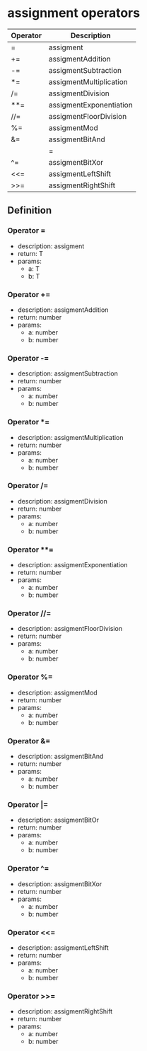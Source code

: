 # assignment operators

|Operator    |Description                                   |
|------------|----------------------------------------------|
|=|assigment|
|+=|assigmentAddition|
|-=|assigmentSubtraction|
|*=|assigmentMultiplication|
|/=|assigmentDivision|
|**=|assigmentExponentiation|
|//=|assigmentFloorDivision|
|%=|assigmentMod|
|&=|assigmentBitAnd|
||=|assigmentBitOr|
|^=|assigmentBitXor|
|<<=|assigmentLeftShift|
|>>=|assigmentRightShift|

## Definition

### Operator =

- description: assigment
- return: T
- params:
	- a: T
	- b: T

### Operator +=

- description: assigmentAddition
- return: number
- params:
	- a: number
	- b: number

### Operator -=

- description: assigmentSubtraction
- return: number
- params:
	- a: number
	- b: number

### Operator *=

- description: assigmentMultiplication
- return: number
- params:
	- a: number
	- b: number

### Operator /=

- description: assigmentDivision
- return: number
- params:
	- a: number
	- b: number

### Operator **=

- description: assigmentExponentiation
- return: number
- params:
	- a: number
	- b: number

### Operator //=

- description: assigmentFloorDivision
- return: number
- params:
	- a: number
	- b: number

### Operator %=

- description: assigmentMod
- return: number
- params:
	- a: number
	- b: number

### Operator &=

- description: assigmentBitAnd
- return: number
- params:
	- a: number
	- b: number

### Operator |=

- description: assigmentBitOr
- return: number
- params:
	- a: number
	- b: number

### Operator ^=

- description: assigmentBitXor
- return: number
- params:
	- a: number
	- b: number

### Operator <<=

- description: assigmentLeftShift
- return: number
- params:
	- a: number
	- b: number

### Operator >>=

- description: assigmentRightShift
- return: number
- params:
	- a: number
	- b: number
